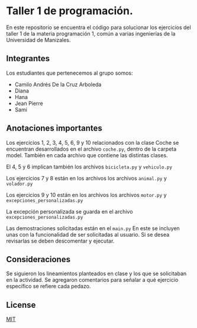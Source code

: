 # Taller 1 de programación.

En este repositorio se encuentra el código para solucionar los ejercicios del taller 1 de la materia programación 1, común a varias ingenierías de la Universidad de Manizales.

## Integrantes
Los estudiantes que pertenecemos al grupo somos:

* Camilo Andrés De la Cruz Arboleda
* Diana
* Hana
* Jean Pierre
* Sami



## Anotaciones importantes

Los ejercicios 1, 2, 3, 4, 5, 6, 9 y 10 relacionados con la clase Coche se encuentran desarrollados en el archivo `coche.py`, dentro de la carpeta model. También en cada archivo que contiene las distintas clases.

El 4, 5 y 6 implican también los archivos `bicicleta.py` y `vehiculo.py`

Los ejercicios 7 y 8 están en los archivos los archivos `animal.py` y `volador.py`

Los ejercicios 9 y 10 están en los archivos los archivos `motor.py` y `excepciones_personalizadas.py`

La excepción personalizada se guarda en el archivo `excepciones_personalizadas.py`


Las demostraciones solicitadas están en el `main.py`
En este se incluyen unas con la funcionalidad de ser solicitadas al usuario. 
Si se desea revisarlas se deben descomentar y ejecutar.




## Consideraciones

Se siguieron los lineamientos planteados en clase y los que se solicitaban en la actividad.
Se agregaron comentarios para señalar a qué ejercicio específico se refiere cada pedazo.


## License

[MIT](https://choosealicense.com/licenses/mit/)